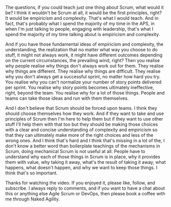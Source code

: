 The questions, if you could teach just one thing about Scrum, what would it be? I think it wouldn't be Scrum at all, it would be the first principles, right? It would be empiricism and complexity. That's what I would teach. And in fact, that's probably what I spend the majority of my time in the APS, in when I'm just talking to people, engaging with leadership, that's what I spend the majority of my time talking about is empiricism and complexity.

And if you have those fundamental ideas of empiricism and complexity, the understanding, the realization that no matter what way you choose to do stuff, it might not always work, it might have different outcomes depending on the current circumstances, the prevailing wind, right? Then you realise why people realise why things don't always work out for them. They realise why things are different. They realise why things are difficult. They realise why you don't always get a successful sprint, no matter how hard you try. You realise why you can't normalize your number of story points delivered per sprint. You realise why story points becomes ultimately ineffective, right, beyond the team. You realise why for a lot of those things. People and teams can take those ideas and run with them themselves.

And I don't believe that Scrum should be forced upon teams. I think they should choose themselves how they work. And if they want to take and use principles of Scrum then I'm here to help them but if they want to use other stuff I'll help them with that too but they should be making those choices with a clear and concise understanding of complexity and empiricism so that they can ultimately make more of the right choices and less of the wrong ones. And I think that's hard and I think that's missing in a lot of the, I don't know a better word than boilerplate teachings of the mechanisms in Scrum, doing mechanical Scrum is not useful at all. People have to understand why each of those things in Scrum is in place, why it provides them with value, why taking it away, what's the result of taking it away, what happens, what doesn't happen, and why we want to keep those things. I think that's so important.

Thanks for watching the video. If you enjoyed it, please like, follow, and subscribe. I always reply to comments, and if you want to have a chat about this or anything else Agile Scrum or DevOps, then please book a coffee with me through Naked Agility.